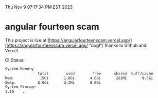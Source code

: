 Thu Nov  9 07:17:34 PM EST 2023

# angular fourteen scam


This project is live at [https://angularfourteenscam.vercel.app/](https://angularfourteenscam.vercel.app/ "dog!") thanks to Github and Vercel.

CI Status: 

```bash
System Memory
               total        used        free      shared  buff/cache   available
Mem:            15Gi       1.8Gi       4.6Gi       281Mi       9.5Gi        13Gi
Swap:          8.0Gi       3.2Mi       8.0Gi
System Storage
1.1G	.
```
```bash

